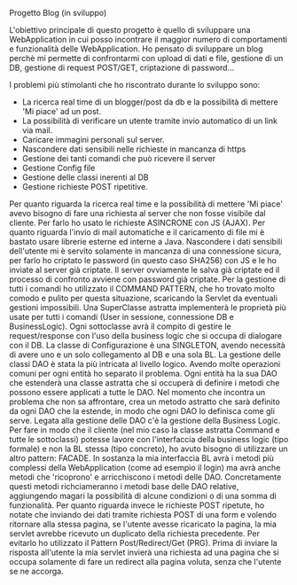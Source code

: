 Progetto Blog (in sviluppo)

L'obiettivo principale di questo progetto è quello di sviluppare una WebApplication in cui posso incontrare il maggior numero di comportamenti e funzionalità delle WebApplication.
Ho pensato di sviluppare un blog perchè mi permette di confrontarmi con upload di dati e file, gestione di un DB, gestione di request POST/GET, criptazione di password...

I problemi più stimolanti che ho riscontrato durante lo sviluppo sono:
- La ricerca real time di un blogger/post da db e la possibilità di mettere 'Mi piace' ad un post.
- La possibilità di verificare un utente tramite invio automatico di un link via mail.
- Caricare immagini personali sul server.
- Nascondere dati sensibili nelle richieste in mancanza di https
- Gestione dei tanti comandi che può ricevere il server
- Gestione Config file
- Gestione delle classi inerenti al DB
- Gestione richieste POST ripetitive.

Per quanto riguarda la ricerca real time e la possibilità di mettere 'Mi piace' avevo bisogno di fare una richiesta al server che non fosse visibile dal cliente. Per farlo ho usato le richieste ASINCRONE con JS (AJAX).
Per quanto riguarda l'invio di mail automatiche e il caricamento di file mi è bastato usare librerie esterne ed interne a Java.
Nascondere i dati sensibili dell'utente mi è servito solamente in mancanza di una connessione sicura, per farlo ho criptato le password (in questo caso SHA256) con JS e le ho inviate al server già criptate. Il server ovviamente le salva già criptate ed il processo di confronto avviene con password già criptate.
Per la gestione di tutti i comandi ho utilizzato il COMMAND PATTERN, che ho trovato molto comodo e pulito per questa situazione, scaricando la Servlet da eventuali gestioni impossibili. Una SuperClasse astratta implementerà le proprietà più usate per tutti i comandi (User in sessione, connessione DB e BusinessLogic). Ogni sottoclasse avrà il compito di gestire le request/response con l'uso della business logic che si occupa di dialogare con il DB.
La classe di Configurazione è una SINGLETON, avendo necessità di avere uno e un solo collegamento al DB e una sola BL.
La gestione delle classi DAO è stata la più intricata al livello logico. Avendo molte operazioni comuni per ogni entità ho separato il problema. Ogni entità ha la sua DAO che estenderà una classe astratta che si occuperà di definire i metodi che possono essere applicati a tutte le DAO. Nel momento che incontra un problema che non sa affrontare, crea un metodo astratto che sarà definito da ogni DAO che la estende, in modo che ogni DAO lo definisca come gli serve.
Legata alla gestione delle DAO c'è la gestione della Business Logic. Per fare in modo che il cliente (nel mio caso la classe astratta Command e tutte le sottoclassi) potesse lavore con l'interfaccia della business logic (tipo formale) e non la BL stessa (tipo concreto), ho avuto bisogno di utilizzare un altro pattern: FACADE. In sostanza la mia interfaccia BL avrà i metodi più complessi della WebApplication (come ad esempio il login) ma avrà anche metodi che 'ricoprono' e arricchiscono i metodi delle DAO. Concretamente questi metodi richciameranno i metodi base delle DAO relative, aggiungendo magari la possibilità di alcune condizioni o di una somma di funzionalità.
Per quanto riguarda invece le richieste POST ripetute, ho notate che inviando dei dati tramite richiesta POST di una form e volendo ritornare alla stessa pagina, se l'utente avesse ricaricato la pagina, la mia servlet avrebbe ricevuto un duplicato della richiesta precedente. Per evitarlo ho utilizzato il Pattern Post/Redirect/Get (PRG). Prima di inviare la risposta all'utente la mia servlet invierà una richiesta ad una pagina che si occupa solamente di fare un redirect alla pagina voluta, senza che l'utente se ne accorga.
